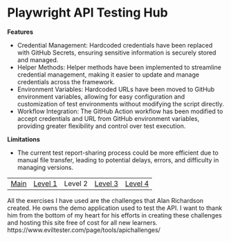 # Playwright API Testing Hub
**Features**
- Credential Management: Hardcoded credentials have been replaced with GitHub Secrets, ensuring sensitive information is securely stored and managed.
- Helper Methods: Helper methods have been implemented to streamline credential management, making it easier to update and manage credentials across the framework.
- Environment Variables: Hardcoded URLs have been moved to GitHub environment variables, allowing for easy configuration and customization of test environments without modifying the script directly.
- Workflow Integration: The GitHub Action workflow has been modified to accept credentials and URL from GitHub environment variables, providing greater flexibility and control over test execution.
  
**Limitations**
- The current test report-sharing process could be more efficient due to manual file transfer, leading to potential delays, errors, and difficulty in managing versions.
<table>
  <tr>
    <td><a href="https://github.com/Cerosh/apiChallenges.github.io/tree/main">Main</a></td>
    <td><a href="https://github.com/Cerosh/apiChallenges.github.io/tree/level.1">Level 1</a></td>
    <td>Level 2</td>
    <td><a href="https://github.com/Cerosh/apiChallenges.github.io/tree/level.3">Level 3</a></td>
    <td><a href="https://github.com/Cerosh/apiChallenges.github.io/tree/level.4">Level 4</a></td>
  </tr>
</table>
All the exercises I have used are the challenges that  Alan Richardson created. He owns the demo application used to test the API. I want to thank him from the bottom of my heart for his efforts in creating these challenges and hosting this site free of cost for all new learners.
https://www.eviltester.com/page/tools/apichallenges/<br>
